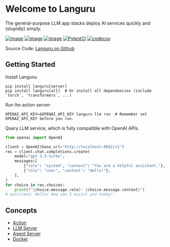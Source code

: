 # Welcome to Languru

The general-purpose LLM app stacks deploy AI services quickly and (stupidly) simply.

[![image](https://img.shields.io/pypi/v/languru.svg)](https://pypi.python.org/pypi/languru)
[![image](https://img.shields.io/pypi/l/languru.svg)](https://pypi.python.org/pypi/languru)
[![image](https://img.shields.io/pypi/pyversions/languru.svg)](https://pypi.python.org/pypi/languru)
[![PytestCI](https://github.com/dockhardman/languru/actions/workflows/python-pytest.yml/badge.svg)](https://github.com/dockhardman/languru/actions/workflows/python-pytest.yml)
[![codecov](https://codecov.io/gh/dockhardman/languru/graph/badge.svg?token=OFX6C8Z31C)](https://codecov.io/gh/dockhardman/languru)

Source Code: [Languru on Github](https://github.com/dockhardman/languru)

## Getting Started

Install Languru:

```shell
pip install languru[server]
pip install languru[all]  # Or install all dependencies (include `torch`, `transformers`, ...)
```

Run llm action server:

```shell
OPENAI_API_KEY=$OPENAI_API_KEY languru llm run  # Remember set OPENAI_API_KEY before you run.
```

Query LLM service, which is fully compatible with OpenAI APIs.

```python
from openai import OpenAI

client = OpenAI(base_url="http://localhost:8682/v1")
res = client.chat.completions.create(
    model="gpt-3.5-turbo",
    messages=[
        {"role": "system", "content": "You are a helpful assistant."},
        {"role": "user", "content": "Hello!"},
    ],
)
for choice in res.choices:
    print(f"{choice.message.role}: {choice.message.content}")
# assistant: Hello! How can I assist you today?
```

## Concepts

- [Action](concepts/action.md)
- [LLM Server](concepts/llm_server.md)
- [Agent Server](concepts/agent_server.md)
- [Docker](concepts/docker.md)
